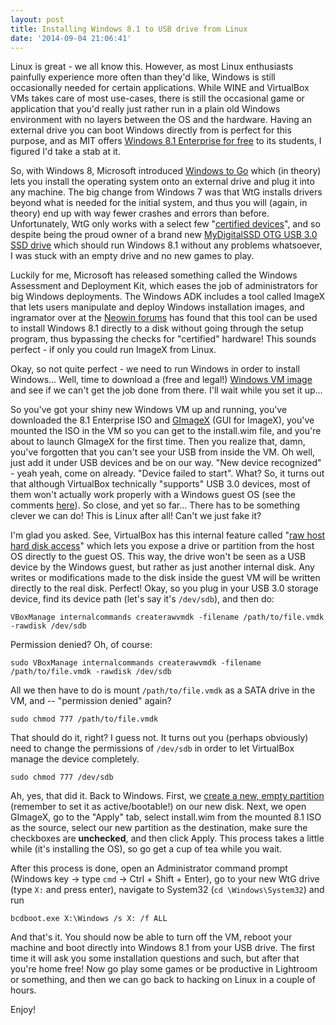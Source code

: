 ```yaml
---
layout: post
title: Installing Windows 8.1 to USB drive from Linux
date: '2014-09-04 21:06:41'
---
```


Linux is great - we all know this. However, as most Linux enthusiasts painfully experience more often than they'd like, Windows is still occasionally needed for certain applications. While WINE and VirtualBox VMs takes care of most use-cases, there is still the occasional game or application that you'd really just rather run in a plain old Windows environment with no layers between the OS and the hardware. Having an external drive you can boot Windows directly from is perfect for this purpose, and as MIT offers [Windows 8.1 Enterprise for free](http://ist.mit.edu/windows/81/enterprise) to its students, I figured I'd take a stab at it.

So, with Windows 8, Microsoft introduced [Windows to Go](http://www.microsoft.com/en-us/windows/enterprise/products-and-technologies/devices/windowstogo.aspx) which (in theory) lets you install the operating system onto an external drive and plug it into any machine. The big change from Windows 7 was that WtG installs drivers beyond what is needed for the initial system, and thus you will (again, in theory) end up with way fewer crashes and errors than before. Unfortunately, WtG only works with a select few "[certified devices](http://technet.microsoft.com/en-us/library/hh831833.aspx#wtg_hardware)", and so despite being the proud owner of a brand new [MyDigitalSSD OTG USB 3.0 SSD drive](http://mydigitalssd.com/mobile-ssd.php) which should run Windows 8.1 without any problems whatsoever, I was stuck with an empty drive and no new games to play.

Luckily for me, Microsoft has released something called the Windows Assessment and Deployment Kit, which eases the job of administrators for big Windows deployments. The Windows ADK includes a tool called ImageX that lets users manipulate and deploy Windows installation images, and ingramator over at the [Neowin forums](http://www.neowin.net/forum/topic/1134268-tutorialwindows-8-to-go-without-enterprise-edition/#entry595496162) has found that this tool can be used to install Windows 8.1 directly to a disk without going through the setup program, thus bypassing the checks for "certified" hardware! This sounds perfect - if only you could run ImageX from Linux.

Okay, so not quite perfect - we need to run Windows in order to install Windows... Well, time to download a (free and legal!) [Windows VM image](https://www.modern.ie/en-us/virtualization-tools) and see if we can't get the job done from there. I'll wait while you set it up...

So you've got your shiny new Windows VM up and running, you've downloaded the 8.1 Enterprise ISO and [GImageX](https://www.autoitscript.com/site/autoit-tools/gimagex/) (GUI for ImageX), you've mounted the ISO in the VM so you can get to the install.wim file, and you're about to launch GImageX for the first time. Then you realize that, damn, you've forgotten that you can't see your USB from inside the VM. Oh well, just add it under USB devices and be on our way. "New device recognized" - yeah yeah, come on already. "Device failed to start". What? So, it turns out that although VirtualBox technically "supports" USB 3.0 devices, most of them won't actually work properly with a Windows guest OS (see the comments [here](https://www.virtualbox.org/ticket/8873)). So close, and yet so far... There has to be something clever we can do! This is Linux after all! Can't we just fake it?

I'm glad you asked. See, VirtualBox has this internal feature called "[raw host hard disk access](https://www.virtualbox.org/manual/ch09.html)" which lets you expose a drive or partition from the host OS directly to the guest OS. This way, the drive won't be seen as a USB device by the Windows guest, but rather as just another internal disk. Any writes or modifications made to the disk inside the guest VM will be written directly to the real disk. Perfect! Okay, so you plug in your USB 3.0 storage device, find its device path (let's say it's `/dev/sdb`), and then do:

```
VBoxManage internalcommands createrawvmdk -filename /path/to/file.vmdk -rawdisk /dev/sdb
```

Permission denied? Oh, of course:

```
sudo VBoxManage internalcommands createrawvmdk -filename /path/to/file.vmdk -rawdisk /dev/sdb
```

All we then have to do is mount `/path/to/file.vmdk` as a SATA drive in the VM, and -- "permission denied" again?

```
sudo chmod 777 /path/to/file.vmdk
```

That should do it, right? I guess not. It turns out you (perhaps obviously) need to change the permissions of `/dev/sdb` in order to let VirtualBox manage the device completely.

```
sudo chmod 777 /dev/sdb
```

Ah, yes, that did it. Back to Windows. First, we [create a new, empty partition](http://windows.microsoft.com/en-us/windows/create-format-hard-disk-partition#create-format-hard-disk-partition=windows-7) (remember to set it as active/bootable!) on our new disk. Next, we open GImageX, go to the "Apply" tab, select install.wim from the mounted 8.1 ISO as the source, select our new partition as the destination, make sure the checkboxes are **unchecked**, and then click Apply. This process takes a little while (it's installing the OS), so go get a cup of tea while you wait.

After this process is done, open an Administrator command prompt (Windows key -&gt; type `cmd` -&gt; Ctrl + Shift + Enter), go to your new WtG drive (type `X:` and press enter), navigate to System32 (`cd \Windows\System32`) and run

```
bcdboot.exe X:\Windows /s X: /f ALL
```

And that's it. You should now be able to turn off the VM, reboot your machine and boot directly into Windows 8.1 from your USB drive. The first time it will ask you some installation questions and such, but after that you're home free! Now go play some games or be productive in Lightroom or something, and then we can go back to hacking on Linux in a couple of hours.

Enjoy!